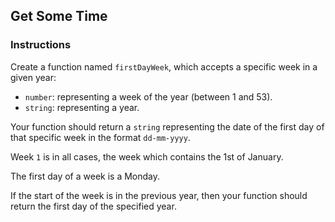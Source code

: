 ## Get Some Time

### Instructions

Create a function named `firstDayWeek`, which accepts a specific week in a given year:
- `number`: representing a week of the year (between 1 and 53).
- `string`: representing a year.

Your function should return a `string` representing the date of the first day of that specific week in the format `dd-mm-yyyy`.

Week `1` is in all cases, the week which contains the 1st of January.

The first day of a week is a Monday.

If the start of the week is in the previous year, then your function should return the first day of the specified year.
